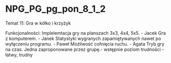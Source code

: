 # NPG_PG_pg_pon_8_1_2
Temat 11: Gra w kółko i krzyżyk


Funkcjonalności:
Implelemtacja gry na planszach 3x3, 4x4, 5x5. - Jacek
Gra z komputerem. - Janek
Statystyki wygranych zapamiętywanych nawet po wyłączeniu programu. - Paweł
Możliwość cofnięcia ruchu. - Agata
Tryb gry na czas.
Jedna zaproponowane przez grupę.- wstępnie poziom trudności - łatwy, trudny
